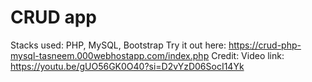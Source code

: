 # CRUD app
Stacks used: PHP, MySQL, Bootstrap
Try it out here: https://crud-php-mysql-tasneem.000webhostapp.com/index.php
Credit: 
Video link: https://youtu.be/gUO56GK0O40?si=D2vYzD06SocI14Yk 
